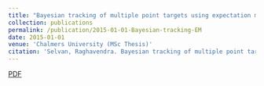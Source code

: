 ```yaml
---
title: "Bayesian tracking of multiple point targets using expectation maximization"
collection: publications
permalink: /publication/2015-01-01-Bayesian-tracking-EM
date: 2015-01-01
venue: 'Chalmers University (MSc Thesis)'
citation: 'Selvan, Raghavendra. Bayesian tracking of multiple point targets using expectation maximization. MS thesis. 2015.'
---
```

[PDF](https://odr.chalmers.se/bitstream/20.500.12380/220888/1/220888.pdf)
